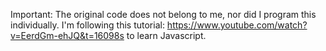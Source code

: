 Important: The original code does not belong to me, nor did I program this individually. I'm following this tutorial: https://www.youtube.com/watch?v=EerdGm-ehJQ&t=16098s to learn Javascript.
